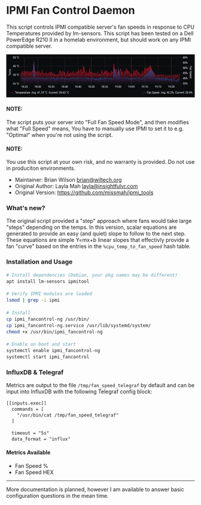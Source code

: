 # IPMI Fan Control Daemon

This script controls IPMI compatible server's fan speeds in response to CPU Temperatures provided by lm-sensors.
This script has been tested on a Dell PowerEdge R210 II in a homelab environment, but should work on any IPMI compatible server.

![](what_to_expect.PNG)

#### NOTE: 
The script puts your server into "Full Fan Speed Mode", and then modifies what "Full Speed" means,
You have to manually use IPMI to set it to e.g. "Optimal" when you're not using the script.

#### NOTE: 
You use this script at your own risk, and no warranty is provided. Do not use in produciton environments.

* Maintainer: Brian Wilson <brian@wiltech.org>
* Original Author: Layla Mah <layla@insightfulvr.com>
* Original Version: https://github.com/missmah/ipmi_tools

### What's new?
The original script provided a "step" approach where fans would take large "steps" depending on the temps.
In this version, scalar equations are generated to provide an easy (and quiet) slope to follow to the next step.
These equations are simple Y=mx+b linear slopes that effectivly provide a fan "curve" based on the entries in the
`%cpu_temp_to_fan_speed` hash table.

### Installation and Usage
```sh
# Install dependencies (Debian, your pkg names may be different)
apt install lm-sensors ipmitool

# Verify IPMI modules are loaded
lsmod | grep -i ipmi

# Install
cp ipmi_fancontrol-ng /usr/bin/
cp ipmi_fancontrol-ng.service /usr/lib/systemd/system/
chmod +x /usr/bin/ipmi_fancontrol-ng

# Enable on boot and start
systemctl enable ipmi_fancontrol-ng
systemctl start ipmi_fancontrol
```

### InfluxDB & Telegraf
Metrics are output to the file `/tmp/fan_speed_telegraf` by default and can be input into InfluxDB with the following Telegraf config block:
```
[[inputs.exec]]
  commands = [
    "/usr/bin/cat /tmp/fan_speed_telegraf"
  ]

  timeout = "5s"
  data_format = "influx"
```
#### Metrics Available
* Fan Speed %
* Fan Speed HEX

---
More documentation is planned, however I am available to answer basic configuration questions in the mean time.

